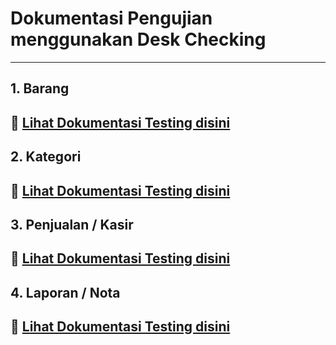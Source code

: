 # Dokumentasi Pengujian menggunakan Desk Checking
---
## 1. Barang
📌 [Lihat Dokumentasi Testing disini](Barang/HasilUji.md)  
---

## 2. Kategori
📌 [Lihat Dokumentasi Testing disini](Kategori/HasilUji.md)  
---

## 3. Penjualan / Kasir
📌 [Lihat Dokumentasi Testing disini](Penjualan/HasilUji.md)  
---

## 4. Laporan / Nota
📌 [Lihat Dokumentasi Testing disini](Laporan/HasilUji.md)  
---

